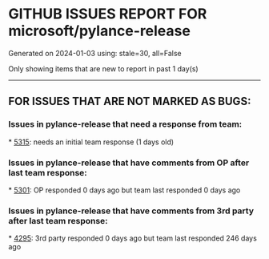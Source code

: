 
# GITHUB ISSUES REPORT FOR microsoft/pylance-release


Generated on 2024-01-03 using: stale=30, all=False


Only showing items that are new to report in past 1 day(s)


---

## FOR ISSUES THAT ARE NOT MARKED AS BUGS:


### Issues in pylance-release that need a response from team:


\* [5315](https://github.com/microsoft/pylance-release/issues/5315 "Proper Syntax Highlighting for 3.12-Style Type Aliases"): needs an initial team response (1 days old)

### Issues in pylance-release that have comments from OP after last team response:


\* [5301](https://github.com/microsoft/pylance-release/issues/5301 "[ms-python.python] provider FAILED"): OP responded 0 days ago but team last responded 0 days ago

### Issues in pylance-release that have comments from 3rd party after last team response:


\* [4295](https://github.com/microsoft/pylance-release/issues/4295 "Slow computer -> &quot;Expected 0 positional arguments&quot;"): 3rd party responded 0 days ago but team last responded 246 days ago
